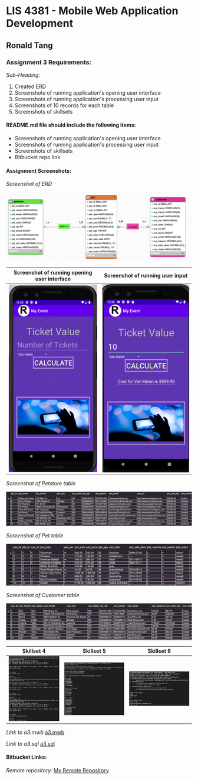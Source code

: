# LIS 4381 - Mobile Web Application Development

## Ronald Tang

### Assignment 3 Requirements:

*Sub-Heading:*

1. Created ERD 
2. Screenshots of running application's opening user interface
3. Screenshots of running application's processing user input
4. Screenshots of 10 records for each table 
5. Screenshots of skillsets

#### README.md file should include the following items:

* Screenshots of running application's opening user interface
* Screenshots of running application's processing user input
* Screenshots of skillsets
* Bitbucket repo link

#### Assignment Screenshots:

*Screenshot of ERD*

![ERD Screenshot](img/ERD.png)

| Screenshot of running opening user interface | Screenshot of running user input |
| ---------- | ---------- |
| ![First User Interface Screenshot](img/Open_interface.png) | ![Second User Interface Screenshot](img/Running_interface.png) |

*Screenshot of Petstore table*

![Petstore Table Screenshot](img/Petstore_table.png "Petstore records")

*Screenshot of Pet table*

![Pet Table Screenshot](img/Pet_Table.png "Pet records")

*Screenshot of Customer table*

![Customer Table Screenshot](img/Customer_table.png "Customer records")

| Skillset 4 | Skillset 5 | Skillset 6 |
| ---------- | ---------- | ----------|
| ![Screenshot of Skillset 4](img/Decision_structure.png) | ![Screenshot of Skillset 5](img/Random.png) | ![Screenshot of Skillset 6](img/Methods.png)

*Link to a3.mwb*
[a3.mwb](docs/a3.mwb)

*Link to a3.sql*
[a3.sql](docs/a3.sql)

#### Bitbucket Links:

*Remote repository:*
[My Remote Repository](https://bitbucket.org/ronaldtang1/lis4381/ "My Remote Repository")
